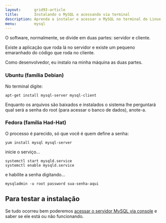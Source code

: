 ```yaml
---
layout:      grid93-article
title:       Instalando o MySQL e acessando via terminal
description: Aprenda a instalar e acessar o MySQL no terminal do Linux.
menu:        mysql
---
```


O software, normalmente, se divide em duas partes: servidor e cliente.

Existe a aplicação que roda lá no servidor e existe um pequeno emaranhado do código que roda no cliente.

Como desenvolvedor, eu instalo na minha máquina as duas partes.


### Ubuntu (família Debian)

No terminal digite:

    apt-get install mysql-server mysql-client

Enquanto os arquivos são baixados e instalados o sistema lhe perguntará qual será a senha do root (para acessar o banco
de dados), anote-a.


### Fedora (família Had-Hat)

O processo é parecido, só que você é quem define a senha:

    yum install mysql mysql-server

inicie o serviço...

    systemctl start mysqld.service
    systemctl enable mysqld.service

e habilite a senha digitando...

    mysqladmin -u root password sua-senha-aqui



Para testar a instalação
---

Se tudo ocorreu bem poderemos [acessar o servidor MySQL via console](../mysql-pelo-terminal)
e saber se ele está ou não funcionando.

